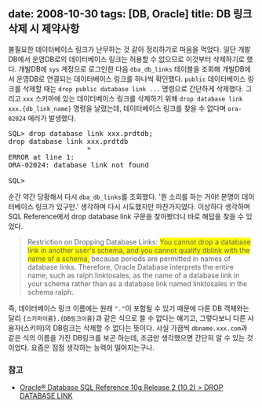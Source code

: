 date: 2008-10-30
tags: [DB, Oracle]
title: DB 링크 삭제 시 제약사항
---
불필요한 데이터베이스 링크가 난무하는 것 같아 정리하기로 마음을 먹었다. 일단 개발DB에서 운영DB로의 데이터베이스 링크는 허용할 수 없으므로 이것부터 삭제하기로 했다. 개발DB에 `sys` 계정으로 로그인한 다음 `dba_db_links` 테이블을 조회해 개발DB에서 운영DB로 연결되는 데이터베이스 링크를 하나씩 확인했다.<!--more--> `public` 데이터베이스 링크를 삭제할 때는 `drop public database link ...` 명령으로 간단하게 삭제했다. 그리고 `xxx` 스키마에 있는 데이터베이스 링크를 삭제하기 위해 `drop database link xxx.{db_link_name}` 명령을 날렸는데, 데이터베이스 링크를 찾을 수 없다며 `ora-02024` 에러가 발생했다.

<pre class="console">
SQL> drop database link xxx.prdtdb;
drop database link xxx.prdtdb
                   *
ERROR at line 1:
ORA-02024: database link not found

SQL>
</pre>

순간 약간 당황해서 다시 `dba_db_links`를 조회했다. '뭔 소리를 하는 거야! 분명이 데이터베이스 링크가 있구만.' 생각하며 다시 시도했지만 마찬가지였다. 이상하다 생각하며 SQL Reference에서 drop database link 구문을 찾아봤더니 바로 해답을 찾을 수 있었다.

> Restriction on Dropping Database Links:
> <span style="background-color:yellow">You cannot drop a database link in another user's schema, and you cannot qualify dblink with the name of a schema,</span> because periods are permitted in names of database links. Therefore, Oracle Database interprets the entire name, such as ralph.linktosales, as the name of a database link in your schema rather than as a database link named linktosales in the schema ralph.

즉, 데이터베이스 링크 이름에는 원래 `"."`이 포함될 수 있기 때문에 다른 DB 객체와는 달리 `{스키마이름}.{DB링크이름}`과 같은 식으로 쓸 수 없다는 얘기고, 그렇다보니 다른 사용자(스키마)의 DB링크는 삭제할 수 없다는 뜻이다.
사실 가끔씩 `dbname.xxx.com`과 같은 식의 이름을 가진 DB링크를 보곤 하는데, 조금만 생각했으면 간단히 알 수 있는 것이었다. 요즘은 점점 생각하는 능력이 떨어지는구나.

### 참고
* [Oracle® Database SQL Reference 10g Release 2 (10.2) > DROP DATABASE LINK](http://docs.oracle.com/cd/B19306_01/server.102/b14200/statements_8010.htm#i2066689)
